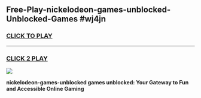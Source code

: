 
## Free-Play-nickelodeon-games-unblocked-Unblocked-Games #wj4jn
<h3>
<a href="https://news.freeplayer.one?title=nickelodeon-games-unblocked&ref=8M">CLICK TO PLAY</a></h3>
<hr>

<h3>
<a href="https://news.freeplayer.one?title=nickelodeon-games-unblocked&ref=8M">CLICK 2 PLAY</a>
  
</h3>

<a href="https://news.freeplayer.one?title=nickelodeon-games-unblocked&ref=8M"><img src="https://clearcache.store/games.png"></a>


**nickelodeon-games-unblocked games unblocked: Your Gateway to Fun and Accessible Online Gaming**
